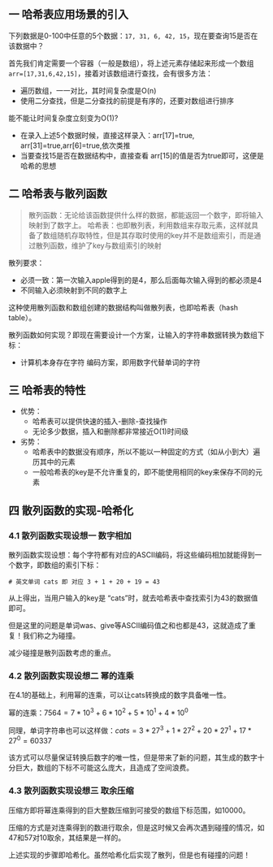 ## 一 哈希表应用场景的引入

下列数据是0-100中任意的5个数据：`17, 31, 6, 42, 15`，现在要查询15是否在该数据中？  

首先我们肯定需要一个容器（一般是数组），将上述元素存储起来形成一个数组`arr=[17,31,6,42,15]`，接着对该数组进行查找，会有很多方法：
- 遍历数组，一一对比，其时间复杂度是O(n)
- 使用二分查找，但是二分查找的前提是有序的，还要对数组进行排序

能不能让时间复杂度立刻变为O(1)?
- 在录入上述5个数据时候，直接这样录入：arr[17]=true, arr[31]=true,arr[6]=true,依次类推
- 当要查找15是否在数据结构中，直接查看 arr[15]的值是否为true即可，这便是哈希的思想   

## 二 哈希表与散列函数  

> 散列函数：无论给该函数提供什么样的数据，都能返回一个数字，即将输入映射到了数字上。 
> 哈希表：也即散列表，利用数组来存取元素，这样就具备了数组随机存取特性，但是其存取时使用的key并不是数组索引，而是通过散列函数，维护了key与数组索引的映射

散列要求：
- 必须一致：第一次输入apple得到的是4，那么后面每次输入得到的都必须是4
- 不同输入必须映射到不同的数字上

这种使用散列函数和数组创建的数据结构叫做散列表，也即哈希表（hash table）。  

散列函数如何实现？即现在需要设计一个方案，让输入的字符串数据转换为数组下标：
- 计算机本身存在字符  编码方案，即用数字代替单词的字符

## 三 哈希表的特性

- 优势：
  - 哈希表可以提供快速的插入-删除-查找操作
  - 无论多少数据，插入和删除都非常接近O(1)时间级
- 劣势：
  - 哈希表中的数据没有顺序，所以不能以一种固定的方式（如从小到大）遍历其中的元素
  - 一般哈希表的key是不允许重复的，即不能使用相同的key来保存不同的元素

## 四 散列函数的实现-哈希化

### 4.1 散列函数实现设想一 数字相加

散列函数实现设想：每个字符都有对应的ASCII编码，将这些编码相加就能得到一个数字，即数组的索引下标：
```
# 英文单词 cats 即 对应 3 + 1 + 20 + 19 = 43
```
从上得出，当用户输入的key是 “cats”时，就去哈希表中查找索引为43的数据值即可。 

但是这里的问题是单词was、give等ASCII编码值之和也都是43，这就造成了重复！我们称之为碰撞。  

减少碰撞是散列函数考虑的重点。  

### 4.2 散列函数实现设想二 幂的连乘

在4.1的基础上，利用幂的连乘，可以让cats转换成的数字具备唯一性。  

幂的连乘：$7564 = 7*10^3 + 6*10^2 + 5*10^1 + 4*10^0$  

同理，单词字符串也可以这样做：$cats = 3*27^3 + 1*27^2 + 20*27^1 + 17*27^0 = 60337$  

该方式可以尽量保证转换后数字的唯一性，但是带来了新的问题，其生成的数字十分巨大，数组的下标不可能这么庞大，且造成了空间浪费。   

### 4.3 散列函数实现设想三 取余压缩

压缩方即将幂连乘得到的巨大整数压缩到可接受的数组下标范围，如10000。  

压缩的方式是对连乘得到的数进行取余，但是这时候又会再次遇到碰撞的情况，如47和57对10取余，其结果是一样的。  

上述实现的步骤即哈希化。虽然哈希化后实现了散列，但是也有碰撞的问题！
